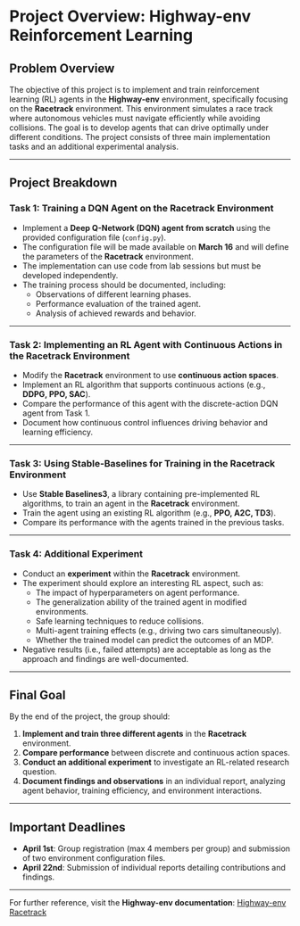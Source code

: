 # **Project Overview: Highway-env Reinforcement Learning**

## **Problem Overview**
The objective of this project is to implement and train reinforcement learning (RL) agents in the **Highway-env** environment, specifically focusing on the **Racetrack** environment. This environment simulates a race track where autonomous vehicles must navigate efficiently while avoiding collisions. The goal is to develop agents that can drive optimally under different conditions. The project consists of three main implementation tasks and an additional experimental analysis.

---

## **Project Breakdown**

### **Task 1: Training a DQN Agent on the Racetrack Environment**
- Implement a **Deep Q-Network (DQN) agent from scratch** using the provided configuration file (`config.py`).
- The configuration file will be made available on **March 16** and will define the parameters of the **Racetrack** environment.
- The implementation can use code from lab sessions but must be developed independently.
- The training process should be documented, including:
  - Observations of different learning phases.
  - Performance evaluation of the trained agent.
  - Analysis of achieved rewards and behavior.

---

### **Task 2: Implementing an RL Agent with Continuous Actions in the Racetrack Environment**
- Modify the **Racetrack** environment to use **continuous action spaces**.
- Implement an RL algorithm that supports continuous actions (e.g., **DDPG, PPO, SAC**).
- Compare the performance of this agent with the discrete-action DQN agent from Task 1.
- Document how continuous control influences driving behavior and learning efficiency.

---

### **Task 3: Using Stable-Baselines for Training in the Racetrack Environment**
- Use **Stable Baselines3**, a library containing pre-implemented RL algorithms, to train an agent in the **Racetrack** environment.
- Train the agent using an existing RL algorithm (e.g., **PPO, A2C, TD3**).
- Compare its performance with the agents trained in the previous tasks.

---

### **Task 4: Additional Experiment**
- Conduct an **experiment** within the **Racetrack** environment.
- The experiment should explore an interesting RL aspect, such as:
  - The impact of hyperparameters on agent performance.
  - The generalization ability of the trained agent in modified environments.
  - Safe learning techniques to reduce collisions.
  - Multi-agent training effects (e.g., driving two cars simultaneously).
  - Whether the trained model can predict the outcomes of an MDP.
- Negative results (i.e., failed attempts) are acceptable as long as the approach and findings are well-documented.

---

## **Final Goal**
By the end of the project, the group should:
1. **Implement and train three different agents** in the **Racetrack** environment.
2. **Compare performance** between discrete and continuous action spaces.
3. **Conduct an additional experiment** to investigate an RL-related research question.
4. **Document findings and observations** in an individual report, analyzing agent behavior, training efficiency, and environment interactions.

---

## **Important Deadlines**
- **April 1st**: Group registration (max 4 members per group) and submission of two environment configuration files.
- **April 22nd**: Submission of individual reports detailing contributions and findings.

---

For further reference, visit the **Highway-env documentation**: [Highway-env Racetrack](https://highway-env.farama.org/environments/racetrack/)

